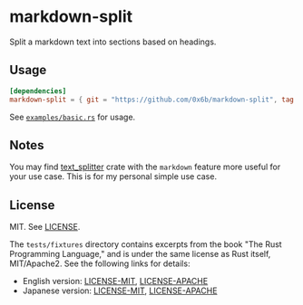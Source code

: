 # markdown-split

Split a markdown text into sections based on headings.

## Usage

```toml
[dependencies]
markdown-split = { git = "https://github.com/0x6b/markdown-split", tag = "vx.x.x" }
```

See [`examples/basic.rs`](examples/basic.rs) for usage.

## Notes

You may find [text_splitter](https://docs.rs/text-splitter/) crate with the `markdown` feature more useful for your use case. This is for my personal simple use case.

## License

MIT. See [LICENSE](LICENSE).

The `tests/fixtures` directory contains excerpts from the book "The Rust Programming Language," and is under the same license as Rust itself, MIT/Apache2. See the following links for details:

- English version: [LICENSE-MIT](https://github.com/rust-lang/book/blob/98dd2c1d7fbef0fdd4a377e4dbb7af71bbdc9bae/LICENSE-MIT), [LICENSE-APACHE](https://github.com/rust-lang/book/blob/98dd2c1d7fbef0fdd4a377e4dbb7af71bbdc9bae/LICENSE-APACHE)
- Japanese version: [LICENSE-MIT](https://github.com/rust-lang-ja/book-ja/blob/822ffbb7b5ecf28ff5393e4057c8b9189a5d3fe1/LICENSE-MIT), [LICENSE-APACHE](https://github.com/rust-lang-ja/book-ja/blob/822ffbb7b5ecf28ff5393e4057c8b9189a5d3fe1/LICENSE-APACHE)
